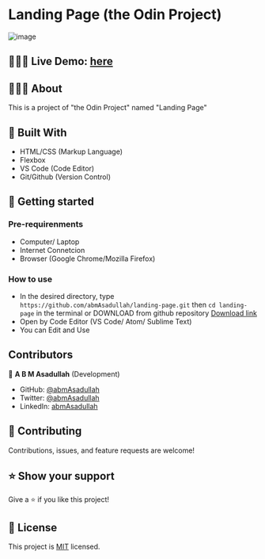 # Landing Page (the Odin Project)

![image](https://user-images.githubusercontent.com/29490094/233061611-7599ee9b-ffca-4380-8266-2cd9cf043e95.png)


## 👩🏼‍💻 Live Demo: <a href="https://abmasadullah.github.io/landing-page/">here</a>

## 👩🏼‍💻 About
This is a project of "the Odin Project" named "Landing Page"<br>

## 🔧 Built With
- HTML/CSS (Markup Language)
- Flexbox
- VS Code (Code Editor)
- Git/Github (Version Control)

## 🤖 Getting started

### Pre-requirenments
- Computer/ Laptop
- Internet Connetcion
- Browser (Google Chrome/Mozilla Firefox)

### How to use

- In the desired directory, type `https://github.com/abmAsadullah/landing-page.git` then `cd landing-page` in the terminal or DOWNLOAD from github repository [Download link](https://github.com/abmAsadullah/landing-page)
- Open by Code Editor (VS Code/ Atom/ Sublime Text)
- You can Edit and Use

## Contributors

👤 **A B M Asadullah** (Development)

- GitHub: [@abmAsadullah](https://github.com/abmAsadullah)
- Twitter: [@abmAsadullah](https://twitter.com/abmAsadullah)
- LinkedIn: [abmAsadullah](https://www.linkedin.com/in/abmAsadullah)


## 🤝 Contributing

Contributions, issues, and feature requests are welcome!

## ⭐ Show your support

Give a ⭐️ if you like this project!

## 📝 License

This project is [MIT](https://opensource.org/licenses/MIT) licensed.

